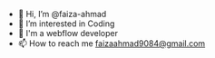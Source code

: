 - 👋 Hi, I’m @faiza-ahmad
- 👀 I’m interested in Coding
- 💞️ I'm a webflow developer 
- 📫 How to reach me faizaahmad9084@gmail.com

<!---
faiza-ahmad/faiza-ahmad is a ✨ special ✨ repository because its `README.md` (this file) appears on your GitHub profile.
You can click the Preview link to take a look at your changes.
--->


